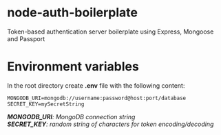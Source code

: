 # node-auth-boilerplate
Token-based authentication server boilerplate using Express, Mongoose and Passport

# Environment variables
In the root directory create __.env__ file with the following content:
```
MONGODB_URI=mongodb://username:password@host:port/database
SECRET_KEY=mySecretString
```
*__MONGODB_URI__: MongoDB connection string*  
*__SECRET_KEY__: random string of characters for token encoding/decoding*
